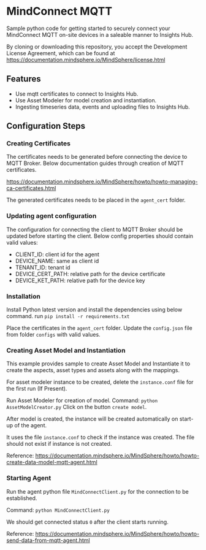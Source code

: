 # MindConnect MQTT

Sample python code for getting started to securely connect your MindConnect MQTT on-site devices in a saleable manner to Insights Hub. 

By cloning or downloading this repository, you accept the Development License Agreement, which can be found at https://documentation.mindsphere.io/MindSphere/license.html 

## Features

- Use mqtt certificates to connect to Insights Hub. 
- Use Asset Modeler for model creation and instantiation.
- Ingesting timeseries data, events and uploading files to Insights Hub. 


## Configuration Steps

### Creating Certificates
The certificates needs to be generated before connecting the device to MQTT Broker. Below documentation guides through creation of MQTT certificates. 

https://documentation.mindsphere.io/MindSphere/howto/howto-managing-ca-certificates.html

The generated certificates needs to be placed in the `agent_cert` folder.

### Updating agent configuration
The configuration for connecting the client to MQTT Broker should be updated before starting the client. 
Below config properties should contain valid values:
- CLIENT_ID: client id for the agent 
- DEVICE_NAME: same as client id
- TENANT_ID: tenant id 
- DEVICE_CERT_PATH: relative path for the device certificate
- DEVICE_KET_PATH: relative path for the device key

### Installation

Install Python latest version and install the dependencies using below command. 
run `pip install -r requirements.txt`

Place the certificates in the `agent_cert` folder. 
Update the `config.json` file from folder `configs` with valid values.


### Creating Asset Model and Instantiation
This example provides sample to create Asset Model and Instantiate it to create the aspects, asset types and assets along with the mappings. 

For asset modeler instance to be created, delete the `instance.conf` file for the first run (If Present).

Run Asset Modeler for creation of model. 
Command: `python AssetModelCreator.py`
Click on the button `create model`. 

After model is created, the instance will be created automatically on start-up of the agent. 

It uses the file `instance.conf` to check if the instance was created. The file should not exist if instance is not created.

Reference: https://documentation.mindsphere.io/MindSphere/howto/howto-create-data-model-mqtt-agent.html

### Starting Agent

Run the agent python file `MindConnectClient.py` for the connection to be established.

Command: `python MindConnectClient.py`

We should get connected status `0` after the client starts running. 

Reference: https://documentation.mindsphere.io/MindSphere/howto/howto-send-data-from-mqtt-agent.html
